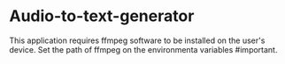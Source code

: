 # Audio-to-text-generator
This application requires ffmpeg software to be installed on the user's device.
Set the path of ffmpeg on the environmenta variables #important.
